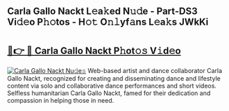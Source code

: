 ## Carla Gallo Nackt L𝚎a𝚔ed N𝚞𝚍e - Part-DS3 Vi𝚍𝚎o P𝚑𝚘tos - H𝚘𝚝 O𝚗𝚕yf𝚊ns L𝚎a𝚔s JWkKi

# <h2><a href="http://kf0t2mh.oniu.top/?m=Carla+Gallo+Nackt">🔗👉 🔴 Carla Gallo Nackt P𝚑ot𝚘𝚜 V𝚒d𝚎o</a></h2>

[![Carla Gallo Nackt Nu𝚍e𝚜](https://i.imgur.com/0qMVB7G.gif)](http://kf0t2mh.oniu.top/?m=Carla+Gallo+Nackt)
Web-based artist and dance collaborator Carla Gallo Nackt, recognized for creating and disseminating dance and lifestyle content via solo and collaborative dance performances and short videos. Selfless humanitarian Carla Gallo Nackt, famed for their dedication and compassion in helping those in need.  
